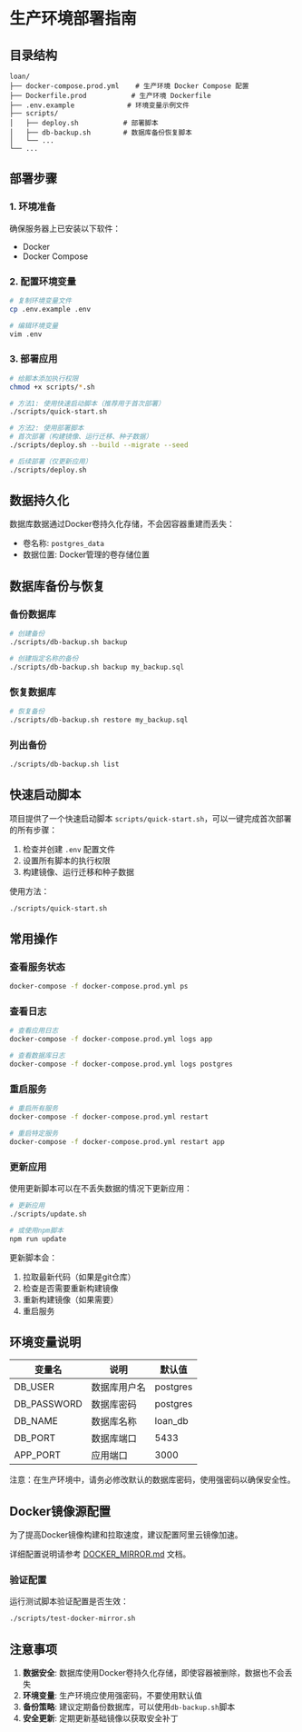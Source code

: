 # 生产环境部署指南

## 目录结构
```
loan/
├── docker-compose.prod.yml    # 生产环境 Docker Compose 配置
├── Dockerfile.prod           # 生产环境 Dockerfile
├── .env.example             # 环境变量示例文件
├── scripts/
│   ├── deploy.sh           # 部署脚本
│   ├── db-backup.sh        # 数据库备份恢复脚本
│   └── ...
└── ...
```

## 部署步骤

### 1. 环境准备
确保服务器上已安装以下软件：
- Docker
- Docker Compose

### 2. 配置环境变量
```bash
# 复制环境变量文件
cp .env.example .env

# 编辑环境变量
vim .env
```

### 3. 部署应用
```bash
# 给脚本添加执行权限
chmod +x scripts/*.sh

# 方法1: 使用快速启动脚本（推荐用于首次部署）
./scripts/quick-start.sh

# 方法2: 使用部署脚本
# 首次部署（构建镜像、运行迁移、种子数据）
./scripts/deploy.sh --build --migrate --seed

# 后续部署（仅更新应用）
./scripts/deploy.sh
```

## 数据持久化

数据库数据通过Docker卷持久化存储，不会因容器重建而丢失：
- 卷名称: `postgres_data`
- 数据位置: Docker管理的卷存储位置

## 数据库备份与恢复

### 备份数据库
```bash
# 创建备份
./scripts/db-backup.sh backup

# 创建指定名称的备份
./scripts/db-backup.sh backup my_backup.sql
```

### 恢复数据库
```bash
# 恢复备份
./scripts/db-backup.sh restore my_backup.sql
```

### 列出备份
```bash
./scripts/db-backup.sh list
```

## 快速启动脚本

项目提供了一个快速启动脚本 `scripts/quick-start.sh`，可以一键完成首次部署的所有步骤：

1. 检查并创建 `.env` 配置文件
2. 设置所有脚本的执行权限
3. 构建镜像、运行迁移和种子数据

使用方法：
```bash
./scripts/quick-start.sh
```

## 常用操作

### 查看服务状态
```bash
docker-compose -f docker-compose.prod.yml ps
```

### 查看日志
```bash
# 查看应用日志
docker-compose -f docker-compose.prod.yml logs app

# 查看数据库日志
docker-compose -f docker-compose.prod.yml logs postgres
```

### 重启服务
```bash
# 重启所有服务
docker-compose -f docker-compose.prod.yml restart

# 重启特定服务
docker-compose -f docker-compose.prod.yml restart app
```

### 更新应用

使用更新脚本可以在不丢失数据的情况下更新应用：
```bash
# 更新应用
./scripts/update.sh

# 或使用npm脚本
npm run update
```

更新脚本会：
1. 拉取最新代码（如果是git仓库）
2. 检查是否需要重新构建镜像
3. 重新构建镜像（如果需要）
4. 重启服务

## 环境变量说明

| 变量名 | 说明 | 默认值 |
|-------|------|--------|
| DB_USER | 数据库用户名 | postgres |
| DB_PASSWORD | 数据库密码 | postgres |
| DB_NAME | 数据库名称 | loan_db |
| DB_PORT | 数据库端口 | 5433 |
| APP_PORT | 应用端口 | 3000 |

注意：在生产环境中，请务必修改默认的数据库密码，使用强密码以确保安全性。

## Docker镜像源配置

为了提高Docker镜像构建和拉取速度，建议配置阿里云镜像加速。

详细配置说明请参考 [DOCKER_MIRROR.md](DOCKER_MIRROR.md) 文档。

### 验证配置

运行测试脚本验证配置是否生效：
```bash
./scripts/test-docker-mirror.sh
```

## 注意事项

1. **数据安全**: 数据库使用Docker卷持久化存储，即使容器被删除，数据也不会丢失
2. **环境变量**: 生产环境应使用强密码，不要使用默认值
3. **备份策略**: 建议定期备份数据库，可以使用`db-backup.sh`脚本
4. **安全更新**: 定期更新基础镜像以获取安全补丁
